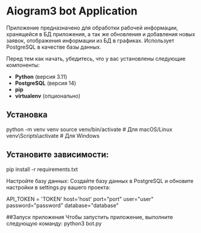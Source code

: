 # Aiogram3 bot Application

Приложение предназначено для обработки рабочей информации, хранящейся в БД приложения, а так же обновления и добавления новых заявок, отображения информации из БД в графиках. Использует PostgreSQL в качестве базы данных.

Перед тем как начать, убедитесь, что у вас установлены следующие компоненты:

- **Python** (версия 3.11)
- **PostgreSQL** (версия 14)
- **pip** 
- **virtualenv** (опционально)

## Установка

python -m venv venv
source venv/bin/activate  # Для macOS/Linux
venv\Scripts\activate     # Для Windows

## Установите зависимости:
pip install -r requirements.txt

Настройте базу данных:
Создайте базу данных в PostgreSQL и обновите настройки в settings.py вашего проекта:

API_TOKEN = 'TOKEN'
host='host'
port="port"
user="user"
password="password"
database="database"

##Запуск приложения
Чтобы запустить приложение, выполните следующую команду:
python3 bot.py



